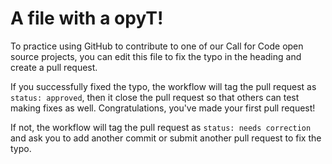 # A file with a opyT!

To practice using GitHub to contribute to one of our Call for Code open source projects, you can edit this file to fix the typo in the heading and create a pull request.

If you successfully fixed the typo, the workflow will tag the pull request as `status: approved`, then it close the pull request so that others can test making fixes as well. Congratulations, you've made your first pull request!

If not, the workflow will tag the pull request as `status: needs correction` and ask you to add another commit or submit another pull request to fix the typo.
